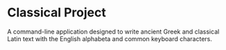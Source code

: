 # Classical Project

A command-line application designed to write ancient Greek and classical Latin text with the English alphabeta and common keyboard characters.
